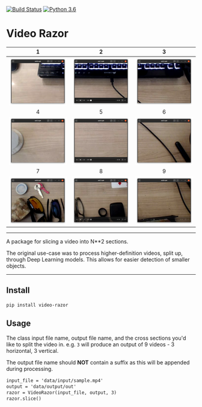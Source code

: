[![Build Status](https://travis-ci.com/5starkarma/face-smoothing.svg?branch=main)](https://travis-ci.com/5starkarma/face-smoothing) [![Python 3.6](https://img.shields.io/badge/python-3.6-blue.svg)](https://www.python.org/downloads/release/python-360/)

# Video Razor

1 | 2 | 3
:-------------------------:|:-------------------------:|:-------------------------:
![alt text](https://github.com/5starkarma/video-razor/blob/master/data/examples/section-1.png?raw=true "Input image")  |  ![alt text](https://github.com/5starkarma/video-razor/blob/master/data/examples/section-2.png?raw=true "Output image") |  ![alt text](https://github.com/5starkarma/video-razor/blob/master/data/examples/section-3.png?raw=true "Output image")
4 | 5 | 6
![alt text](https://github.com/5starkarma/video-razor/blob/master/data/examples/section-4.png?raw=true "Input image")  |  ![alt text](https://github.com/5starkarma/video-razor/blob/master/data/examples/section-5.png?raw=true "Output image") |  ![alt text](https://github.com/5starkarma/video-razor/blob/master/data/examples/section-6.png?raw=true "Output image")
7 | 8 | 9
![alt text](https://github.com/5starkarma/video-razor/blob/master/data/examples/section-7.png?raw=true "Input image")  |  ![alt text](https://github.com/5starkarma/video-razor/blob/master/data/examples/section-8.png?raw=true "Output image") |  ![alt text](https://github.com/5starkarma/video-razor/blob/master/data/examples/section-9.png?raw=true "Output image")

---

A package for slicing a video into N**2 sections. 

The original use-case was to process higher-definition videos, split up, through Deep Learning models. This allows for easier detection of smaller objects.

---
## Install
```
pip install video-razor
```

## Usage
The class input file name, output file name, and the cross sections you'd like to split the video in. e.g. `3` will produce an output of 9 videos - 3 horizontal, 3 vertical.

The output file name should **NOT** contain a suffix as this will be appended during processing.
```
input_file = 'data/input/sample.mp4'
output = 'data/output/out'
razor = VideoRazor(input_file, output, 3)
razor.slice()
```
